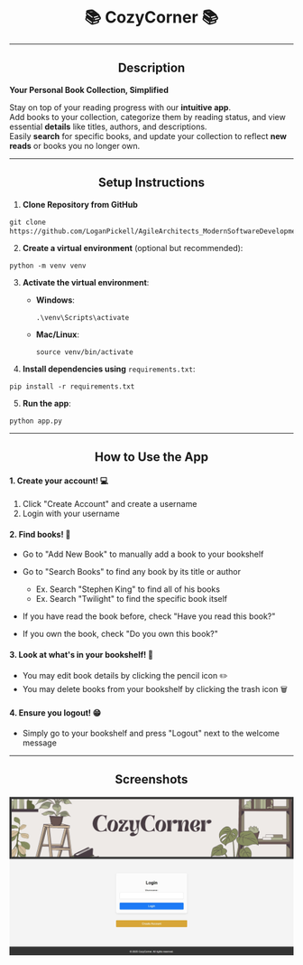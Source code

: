 # <h1 align="center">📚 CozyCorner 📚</h1>

---

## <h2 align="center"> Description </h2>

**Your Personal Book Collection, Simplified**

Stay on top of your reading progress with our **intuitive app**.  
Add books to your collection, categorize them by reading status, and view essential **details** like titles, authors,
and descriptions.  
Easily **search** for specific books, and update your collection to reflect **new reads** or books you no longer own.

---

## <h2 align="center"> Setup Instructions </h2>

1. **Clone Repository from GitHub**

```
git clone https://github.com/LoganPickell/AgileArchitects_ModernSoftwareDevelopment.git
```

2. **Create a virtual environment** (optional but recommended):

```
python -m venv venv
```

3. **Activate the virtual environment**:
    - **Windows**:
      ```
      .\venv\Scripts\activate
      ```
    - **Mac/Linux**:
      ```
      source venv/bin/activate
      ```

4. **Install dependencies using** `requirements.txt`:

```
pip install -r requirements.txt
```

5. **Run the app**:

```
python app.py
```

---

## <h2 align="center"> How to Use the App </h2>

#### 1. Create your account! 💻
1. Click "Create Account" and create a username
2. Login with your username

#### 2. Find books! 📖
* Go to "Add New Book" to manually add a book to your bookshelf
* Go to "Search Books" to find any book by its title or author

    * Ex. Search "Stephen King" to find all of his books
    * Ex. Search "Twilight" to find the specific book itself
* If you have read the book before, check "Have you read this book?"
* If you own the book, check "Do you own this book?"
#### 3. Look at what's in your bookshelf! 👀
* You may edit book details by clicking the pencil icon ✏️
* You may delete books from your bookshelf by clicking the trash icon 🗑️
#### 4. Ensure you logout! 😁
* Simply go to your bookshelf and press "Logout" next to the welcome message

---

## <h2 align="center"> Screenshots </h2>

![home login page](screenshots/Home.jpeg)



